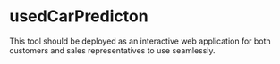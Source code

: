 # usedCarPredicton
This tool should be deployed as an interactive web application for both customers and sales representatives to use seamlessly.
